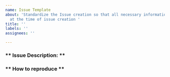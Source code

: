 ```yaml
---
name: Issue Template
about: 'Standardize the Issue creation so that all necessary information is capture
  at the time of issue creation '
title: ''
labels: ''
assignees: ''

---
```


###  ** Issue Description: **

### ** How to reproduce **
